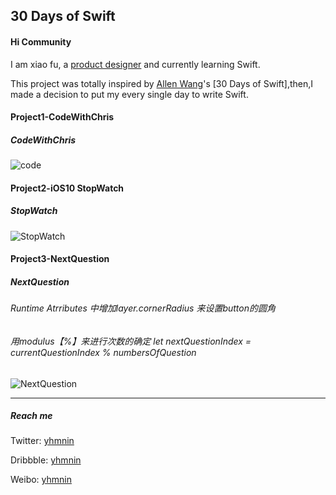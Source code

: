 ## 30 Days of Swift ##

#### Hi Community ####

I am xiao fu, a [product designer](https://dribbble.com/yhmnin) and currently learning Swift.

This project was totally inspired by [Allen Wang](https://twitter.com/creativewang)'s [30 Days of Swift],then,I made a decision to put my every single day to write Swift.




#### Project1-CodeWithChris ####
##### CodeWithChris #####
![code](https://github.com/yhmnin/30-DaysofSwift/blob/master/GIF/Project01%20-%20Code.gif)

#### Project2-iOS10 StopWatch ####
##### StopWatch #####
![StopWatch](https://github.com/yhmnin/30-DaysofSwift/blob/master/GIF/Project02%20-%20StopWatch.gif)

#### Project3-NextQuestion ####
##### NextQuestion #####
###### Runtime Atrributes 中增加layer.cornerRadius 来设置button的圆角 #######
###### 用modulus【%】来进行次数的确定 let nextQuestionIndex = currentQuestionIndex % numbersOfQuestion #######
![NextQuestion](https://github.com/yhmnin/30-DaysofSwift/blob/master/GIF/Project02%20-%20StopWatch.gif)

----
##### Reach me #####

Twitter: [yhmnin](https://twitter.com/yhmninn?lang=zh-cn)

Dribbble: [yhmnin](https://dribbble.com/yhmnin)

Weibo: [yhmnin](http://weibo.com/3824335154/profile?topnav=1&wvr=6&is_all=1)
